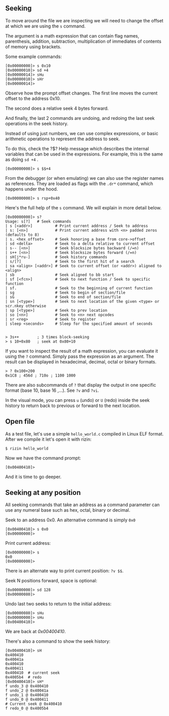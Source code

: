 ## Seeking

To move around the file we are inspecting we will need to change the offset at which we are using the `s` command.

The argument is a math expression that can contain flag names, parenthesis, addition, subtraction, multiplication of immediates of contents of memory using brackets.

Some example commands:

```
[0x00000000]> s 0x10
[0x00000010]> sd +4
[0x00000014]> sHu
[0x00000010]> sHr
[0x00000014]>
```

Observe how the prompt offset changes. The first line moves the current offset to the address 0x10.

The second does a relative seek 4 bytes forward.

And finally, the last 2 commands are undoing, and redoing the last seek operations in the seek history.

Instead of using just numbers, we can use complex expressions, or basic arithmetic operations to represent the address to seek.

To do this, check the ?$? Help message which describes the internal variables that can be used in the expressions. For example, this is the same as doing `sd +4` .

```
[0x00000000]> s $$+4
```

From the debugger (or when emulating) we can also use the register names as references. They are loaded as flags with the `.dr*` command, which happens under the hood.

```
[0x00000000]> s rsp+0x40
```

Here's the full help of the `s` command. We will explain in more detail below.

```
[0x00000000]> s?
Usage: s[?]   # Seek commands
| s [<addr>]          # Print current address / Seek to address
| s: [<n>]            # Print current address with <n> padded zeros (defaults to 8)
| s. <hex_offset>     # Seek honoring a base from core->offset
| sd <delta>          # Seek to a delta relative to current offset
| s-- [<n>]           # Seek blocksize bytes backward (/=n)
| s++ [<n>]           # Seek blocksize bytes forward (/=n)
| sH[j*ru-]           # Seek history commands
| s/[?]               # Seek to the first hit of a search
| sa <align> [<addr>] # Seek to current offset (or <addr>) aligned to <align>
| sb                  # Seek aligned to bb start
| sf [<fcn>]          # Seek to next function / Seek to specific function
| sf.                 # Seek to the beginning of current function
| sg                  # Seek to begin of section/file
| sG                  # Seek to end of section/file
| sn [<type>]         # Seek to next location of the given <type> or scr.nkey otherwise
| sp [<type>]         # Seek to prev location
| so [<n>]            # Seek to <n> next opcodes
| sr <reg>            # Seek to register
| sleep <seconds>     # Sleep for the specified amount of seconds


> 3s++        ; 3 times block-seeking
> s 10+0x80   ; seek at 0x80+10
```

If you want to inspect the result of a math expression, you can evaluate it using the `?` command. Simply pass the expression as an argument. The result can be displayed in hexadecimal, decimal, octal or binary formats.

```
> ? 0x100+200
0x1C8 ; 456d ; 710o ; 1100 1000
```

There are also subcommands of `?` that display the output in one specific format (base 10, base 16 ,...). See `?v` and `?vi`.

In the visual mode, you can press `u` (undo) or `U` (redo) inside the seek history to return back to previous or forward to the next location.

## Open file

As a test file, let's use a simple `hello_world.c` compiled in Linux ELF format.
After we compile it let's open it with rizin:

```
$ rizin hello_world
```

Now we have the command prompt:

```
[0x00400410]>
```

And it is time to go deeper.

## Seeking at any position

All seeking commands that take an address as a command parameter can use any numeral base
such as hex, octal, binary or decimal.

Seek to an address 0x0. An alternative command is simply `0x0`

```
[0x00400410]> s 0x0
[0x00000000]>
```

Print current address:
```
[0x00000000]> s
0x0
[0x00000000]>
```

There is an alternate way to print current position: `?v $$`.

Seek N positions forward, space is optional:

```
[0x00000000]> sd 128
[0x00000080]>
```

Undo last two seeks to return to the initial address:

```
[0x00000080]> sHu
[0x00000000]> sHu
[0x00400410]>
```

We are back at _0x00400410_.

There's also a command to show the seek history:

```
[0x00400410]> sH
0x400410 
0x40041a 
0x400410 
0x400411 
0x400410  # current seek
0x4005b4  # redo
[0x00400410]> sH*
f undo_3 @ 0x400410
f undo_2 @ 0x40041a
f undo_1 @ 0x400410
f undo_0 @ 0x400411
# Current seek @ 0x400410
f redo_0 @ 0x4005b4
```

